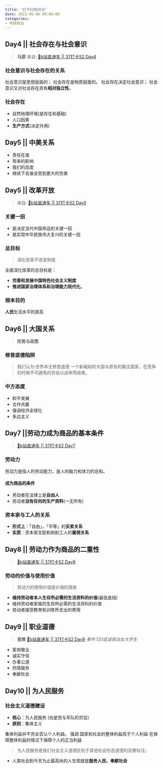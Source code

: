 ```yaml
---
title: '打卡S2知识点'
date: 2022-06-06 09:00:00
categories:
- 考研政治
---
```


<!-- ttoc -->

## Day4 || 社会存在与社会意识

> **马原**
> 来自: [🚌b站直通车 || 37打卡S2 Day4](https://www.bilibili.com/video/BV1ct4y1W7Uj)

### 社会意识与社会存在的关系

社会意识是思想层面的；
社会存在是物质层面的。
社会存在决定社会意识；
社会意识又对社会存在具有**相对独立性**。

### 社会存在

- 自然地理环境(是存在和基础)
- 人口因素
- **生产方式**(决定作用)

## Day5 || 中美关系

- 责任在谁
- 带来的影响
- 我们的态度
- 继续下去谁会受到更大的伤害

## Day5 || 改革开放

> 来自: [🚌b站直通车 || 37打卡S2 Day5](https://www.bilibili.com/video/BV15a411L7Wj)

### 关键一招

- 是决定当代中国命运的关键一招
- 是实现中华民族伟大复兴的关键一招

### 总目标

> 深化改革不改变制度

全面深化改革的总目标是：

- **完善和发展中国特色社会主义制度**
- **推进国家治理体系和治理能力现代化**。

### 根本目的

**人民**生活水平的提高

## Day6 || 大国关系

> **形势与政策**

### 修昔底德陷阱

> 我们认为:世界本无修昔底德
一个新崛起的大国与原有的霸主国家，在竞争的时候不可避免的将会以战争而结束。

### 中方态度

- 和平发展
- 合作共赢
- 强调经济全球化
- 多边主义

## Day7 ||劳动力成为商品的基本条件

> [🚌b站直通车 || 37打卡S2 Day7](https://www.bilibili.com/video/BV1xZ4y1t7qn)

### 劳动力

劳动力是指人的劳动能力，是人的脑力和体力的总和。

#### 成为商品的条件

- 劳动者在法律上是**自由人**
- 劳动者**没有任何的生产资料**(一无所有)

### 资本家与工人的关系

- **形式上**：「自由」，「平等」的**买卖关系**
- **实质**：资本家支配和剥削工人的**雇佣关系**

## Day8 || 劳动力作为商品的二重性

> [🚌b站直通车 || 37打卡S2 Day8](https://www.bilibili.com/video/BV1Sg411X7FV/)

### 劳动的价值与使用价值

> 劳动力的使用价值是价值的源泉

- **维持劳动者本人生存所必需的生活资料的价值**(最低底线)
- 维持劳动者家属的生存所必需的生活资料的价值
- 劳动者接受教育和训练所支出的费用

## Day9 || 职业道德

> **思修**
> [🚌b站直通车 || 37打卡S2 Day9](https://www.bilibili.com/video/BV1fa411L7ey)
> *事件:120延误救治女大学生*

- 爱岗敬业
- 诚实守信
- 办事公道
- 热情服务
- 奉献社会

## Day10 || 为人民服务

### 社会主义道德建设

- **核心**：为人民服务 (也是党与军队的宗旨)
- **原则**：集体主义

集体利益并不完全否认个人利益。
强调 国家和社会的整体利益高于个人利益
在保障整体利益的情况下保障个人的正当利益

> 为人民服务是我们社会主义道德区别于其他社会形态道德的显著标注。

- 人类社会到今天为止最高尚的人生观就是**服务人民、奉献社会**





